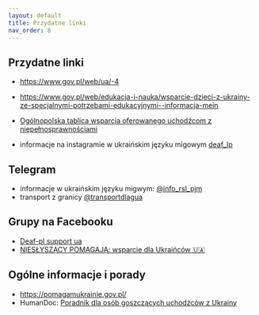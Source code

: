 ```yaml
---
layout: default
title: Przydatne linki
nav_order: 8
---
```


## Przydatne linki

- https://www.gov.pl/web/ua/-4
- https://www.gov.pl/web/edukacja-i-nauka/wsparcie-dzieci-z-ukrainy-ze-specjalnymi-potrzebami-edukacyjnymi--informacja-mein

- [Ogólnopolska tablica wsparcia oferowanego uchodźcom z niepełnosprawnościami](https://docs.google.com/document/d/138S99EpmqJSR4R_OAttq5oKEFJNyC_JinT5zVL-hNJM)

- informacje na instagramie w ukraińskim języku migowym [deaf_lp](https://www.instagram.com/deaf_lp/)

## Telegram

- informacje w ukraińskim języku migwym: [@info_rsl_pjm](https://t.me/info_rsl_pjm)
- transport z granicy [@transportdlagua](https://t.me/transportdlagua)

## Grupy na Facebooku

- [Deaf-pl support ua](https://www.facebook.com/groups/658772055553873/)
- [NIESŁYSZĄCY POMAGAJĄ: wsparcie dla Ukraińców 🇺🇦](https://www.facebook.com/groups/382539790362829)

## Ogólne informacje i porady

- https://pomagamukrainie.gov.pl/
- HumanDoc: [Poradnik dla osób goszczących uchodźców z Ukrainy](https://humandoc.pl/wp-content/uploads/2022/03/PORADNIK-DLA-OS%C3%93B-GOSZCZ%C4%84CYCH-UCHOD%C5%B9C%C3%93W-Z-UKRAINY-1.pdf)
